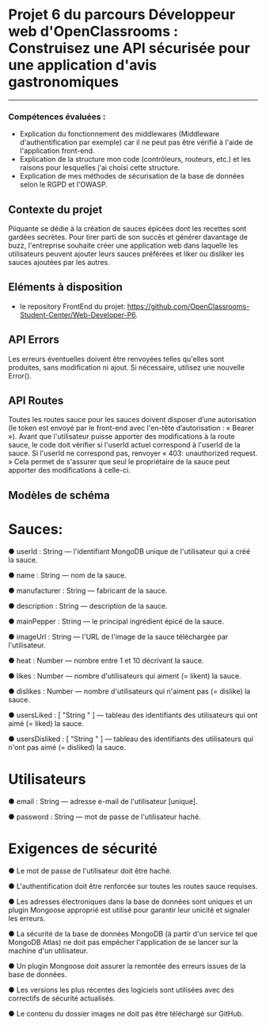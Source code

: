 # Projet 6 du parcours Développeur web d'OpenClassrooms : Construisez une API sécurisée pour une application d'avis gastronomiques
***
### Compétences évaluées :
* Explication du fonctionnement des middlewares (Middleware d'authentification par exemple) car il ne peut pas être vérifié à l'aide de l'application front-end.
* Explication de la structure mon code (contrôleurs, routeurs, etc.) et les raisons pour lesquelles j'ai choisi cette structure.
* Explication de mes méthodes de sécurisation de la base de données selon le RGPD et l'OWASP.

## Contexte du projet
Piiquante se dédie à la création de sauces épicées dont les recettes sont gardées
secrètes. Pour tirer parti de son succès et générer davantage de buzz, l'entreprise
souhaite créer une application web dans laquelle les utilisateurs peuvent ajouter
leurs sauces préférées et liker ou disliker les sauces ajoutées par les autres.

## Eléments à disposition
* le repository FrontEnd du projet: https://github.com/OpenClassrooms-Student-Center/Web-Developer-P6.

## API Errors
Les erreurs éventuelles doivent être renvoyées telles qu'elles sont produites, sans
modification ni ajout. Si nécessaire, utilisez une nouvelle Error().

## API Routes
Toutes les routes sauce pour les sauces doivent disposer d’une autorisation (le
token est envoyé par le front-end avec l'en-tête d’autorisation : « Bearer <token> »).
Avant que l'utilisateur puisse apporter des modifications à la route sauce, le code
doit vérifier si l'userId actuel correspond à l'userId de la sauce. Si l'userId ne
correspond pas, renvoyer « 403: unauthorized request. » Cela permet de s'assurer
que seul le propriétaire de la sauce peut apporter des modifications à celle-ci.

## Modèles de schéma
# Sauces:
● userId : String — l'identifiant MongoDB unique de l'utilisateur qui a créé la
sauce.

● name : String — nom de la sauce.
  
● manufacturer : String — fabricant de la sauce.
  
● description : String — description de la sauce.
  
● mainPepper : String — le principal ingrédient épicé de la sauce.
  
● imageUrl : String — l'URL de l'image de la sauce téléchargée par l'utilisateur.
  
● heat : Number — nombre entre 1 et 10 décrivant la sauce.
  
● likes : Number — nombre d'utilisateurs qui aiment (= likent) la sauce.
  
● dislikes : Number — nombre d'utilisateurs qui n'aiment pas (= dislike) la
sauce.
  
● usersLiked : [ "String <userId>" ] — tableau des identifiants des utilisateurs
qui ont aimé (= liked) la sauce.
  
● usersDisliked : [ "String <userId>" ] — tableau des identifiants des
utilisateurs qui n'ont pas aimé (= disliked) la sauce.

# Utilisateurs
● email : String — adresse e-mail de l'utilisateur [unique].
  
● password : String — mot de passe de l'utilisateur haché.

# Exigences de sécurité
● Le mot de passe de l'utilisateur doit être haché.

● L'authentification doit être renforcée sur toutes les routes sauce requises.

● Les adresses électroniques dans la base de données sont uniques et un
plugin Mongoose approprié est utilisé pour garantir leur unicité et signaler
les erreurs.

● La sécurité de la base de données MongoDB (à partir d'un service tel que
MongoDB Atlas) ne doit pas empêcher l'application de se lancer sur la
machine d'un utilisateur.

● Un plugin Mongoose doit assurer la remontée des erreurs issues de la base
de données.

● Les versions les plus récentes des logiciels sont utilisées avec des correctifs
de sécurité actualisés.

● Le contenu du dossier images ne doit pas être téléchargé sur GitHub.
